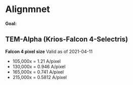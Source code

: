 # Alignmnet



#### Goal:





## TEM-Alpha (Krios-Falcon 4-Selectris)

__Falcon 4 pixel size__ Valid as of 2021-04-11

- 105,000x = 1.21 A/pixel
- 130,000x = 0.946 A/pixel
- 165,000x = 0.741 A/pixel
- 215,000x = 0.5812 A/pixel
